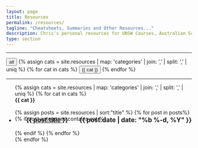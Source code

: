 ```yaml
---
layout: page
title: Resources
permalink: /resources/
tagline: "Cheatsheets, Summaries and Other Resources..."
description: Chris's personal resources for UNSW Courses, Australian School of Business and the Higher School Certificate Exams.
type: section
---
```


<script>
</script>

<hr><div style="display:inline;">
  <button class="cat-button" onclick="showDiv('postBody');"><i class="fa fa-folder-o fa-lg" aria-hidden="true"></i><a> all</a></button>
  {% assign cats =  site.resources | map: 'categories' | join: ','  | split: ',' | uniq %}
  {% for cat in cats %}
  <button class="cat-button" onclick="toggleDiv('{{ cat }}');jQuery(this).toggleClass('active');"><i class="fa fa-folder-o fa-lg" aria-hidden="true"></i><a> {{ cat }}</a></button>
  {% endfor %}
</div><hr>


<ul class="post-list">
	{% assign cats =  site.resources | map: 'categories' | join: ','  | split: ',' | uniq %}
    {% for cat in cats %}
	    <div class="postBody {{ cat }}">
			<div class="manual-post">
				<div class="manual manual-title" id="{{ cat }}">
			  		<i class="fa fa-book fa-lg" aria-hidden="true"></i>
			 		<strong>{{ cat }}</strong>
				</div>
			</div><br>
			{% assign posts = site.resources | sort:"title" %}
		    {% for post in posts%}
		    	{% if post.categories contains cat %}
				<li>
				  <h3 style="margin-left:25px;font-size:17px; margin-top: -15px;">
				    <i class="fa fa-sticky-note-o" aria-hidden="true"></i>
					<a class="post-link-main" style="padding-left:5px;" href="{{ post.url | prepend: site.baseurl }}"> {{ post.title }}</a>
					<span style="float:right;" class="post-meta-main">{{ post.date | date: "%b %-d, %Y" }}</span>
				  </h3>
				</li>
	    		{% endif %}
   			 {% endfor %}
		</div>
	{% endfor %}
</ul>
